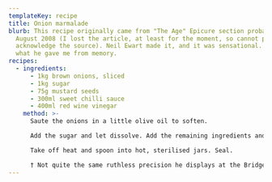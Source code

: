 ```yaml
---
templateKey: recipe
title: Onion marmalade
blurb: This recipe originally came from "The Age" Epicure section probably in
  August 2008 (I lost the article, at least for the moment, so cannot properly
  acknowledge the source). Neil Ewart made it, and it was sensational. Here is
  what he gave me from memory.
recipes:
  - ingredients:
      - 1kg brown onions, sliced
      - 1kg sugar
      - 75g mustard seeds
      - 300ml sweet chilli sauce
      - 400ml red wine vinegar
    method: >-
      Saute the onions in a little olive oil to soften.

      Add the sugar and let dissolve. Add the remaining ingredients and boil until the right consistency†.

      Take off heat and spoon into hot, sterilised jars. Seal.

      † Not quite the same ruthless precision he displays at the Bridge table.
---
```

